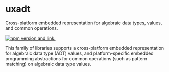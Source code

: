 # uxadt

Cross-platform embedded representation for algebraic data types, values, and common operations.

[![npm version and link.](https://badge.fury.io/js/uxadt.svg)](https://badge.fury.io/js/uxadt)

This family of libraries supports a cross-platform embedded representation for algebraic data type (ADT) values, and platform-specific embedded programming abstractions for common operations (such as pattern matching) on algebraic data type values.

